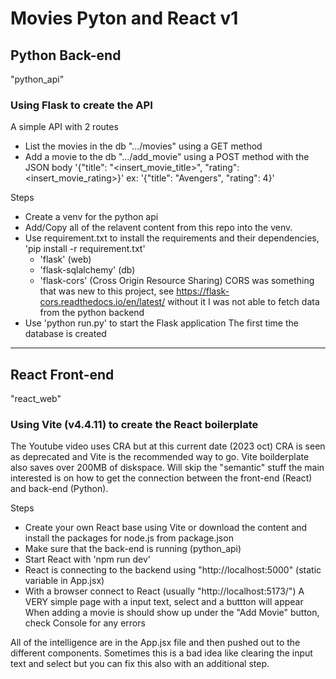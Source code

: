 # Movies Pyton and React v1

## Python Back-end

"python_api"

### Using Flask to create the API

A simple API with 2 routes

- List the movies in the db ".../movies" using a GET method
- Add a movie to the db ".../add_movie" using a POST method with the JSON body
  '{"title": "<insert_movie_title>", "rating": <insert_movie_rating>}'
  ex: '{"title": "Avengers", "rating": 4}'

Steps

- Create a venv for the python api
- Add/Copy all of the relavent content from this repo into the venv.
- Use requirement.txt to install the requirements and their dependencies, 'pip install -r requirement.txt'
  - 'flask' (web)
  - 'flask-sqlalchemy' (db)
  - 'flask-cors' (Cross Origin Resource Sharing)
    CORS was something that was new to this project, see https://flask-cors.readthedocs.io/en/latest/
    without it I was not able to fetch data from the python backend
- Use 'python run.py' to start the Flask application
  The first time the database is created

---

## React Front-end

"react_web"

### Using Vite (v4.4.11) to create the React boilerplate

The Youtube video uses CRA but at this current date (2023 oct) CRA is seen as deprecated and Vite is the recommended way to go.
Vite boilderplate also saves over 200MB of diskspace.
Will skip the "semantic" stuff the main interested is on how to get the connection between the front-end (React)
and back-end (Python).

Steps

- Create your own React base using Vite or download the content and install the packages for node.js from package.json
- Make sure that the back-end is running (python_api)
- Start React with 'npm run dev'
- React is connecting to the backend using "http://localhost:5000" (static variable in App.jsx)
- With a browser connect to React (usually "http://localhost:5173/")
  A VERY simple page with a input text, select and a buttton will appear
  When adding a movie is should show up under the "Add Movie" button, check Console for any errors

All of the intelligence are in the App.jsx file and then pushed out to the different components.
Sometimes this is a bad idea like clearing the input text and select but you can fix this also
with an additional step.
